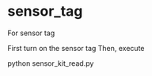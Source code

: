 # sensor_tag
For sensor tag


First turn on the sensor  tag
Then, execute

python sensor_kit_read.py